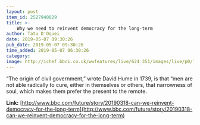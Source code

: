 ```yaml
---
layout: post
item_id: 2527940829
title: >-
    Why we need to reinvent democracy for the long-term
author: Tatu D'Oquei
date: 2019-05-07 09:30:26
pub_date: 2019-05-07 09:30:26
time_added: 2019-05-07 06:30:26
category: 
image: http://ichef.bbci.co.uk/wwfeatures/live/624_351/images/live/p0/73/w9/p073w9j0.jpg
---
```


“The origin of civil government,” wrote David Hume in 1739, is that “men are not able radically to cure, either in themselves or others, that narrowness of soul, which makes them prefer the present to the remote.

**Link:** [http://www.bbc.com/future/story/20190318-can-we-reinvent-democracy-for-the-long-term](http://www.bbc.com/future/story/20190318-can-we-reinvent-democracy-for-the-long-term)

